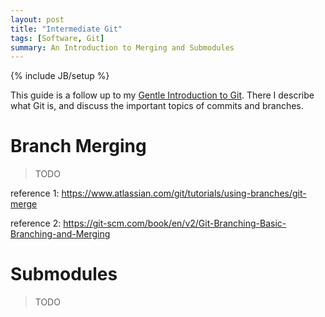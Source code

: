 ```yaml
---
layout: post
title: "Intermediate Git"
tags: [Software, Git]
summary: An Introduction to Merging and Submodules
---
```

{% include JB/setup %}


This guide is a follow up to my [Gentle Introduction to Git](https://antineutrino.net/2022/03/30/introduction-to-git). There I describe what Git is, and discuss the important topics of commits and branches.


# Branch Merging

> TODO

reference 1:  https://www.atlassian.com/git/tutorials/using-branches/git-merge

reference 2:  https://git-scm.com/book/en/v2/Git-Branching-Basic-Branching-and-Merging


# Submodules

> TODO
